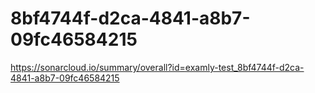# 8bf4744f-d2ca-4841-a8b7-09fc46584215
https://sonarcloud.io/summary/overall?id=examly-test_8bf4744f-d2ca-4841-a8b7-09fc46584215
